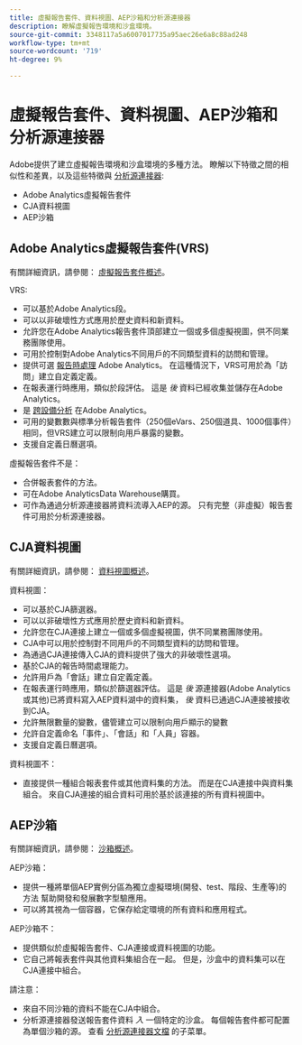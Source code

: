 ```yaml
---
title: 虛擬報告套件、資料視圖、AEP沙箱和分析源連接器
description: 瞭解虛擬報告環境和沙盒環境。
source-git-commit: 3348117a5a6007017735a95aec26e6a8c88ad248
workflow-type: tm+mt
source-wordcount: '719'
ht-degree: 9%

---
```



# 虛擬報告套件、資料視圖、AEP沙箱和分析源連接器

Adobe提供了建立虛擬報告環境和沙盒環境的多種方法。 瞭解以下特徵之間的相似性和差異，以及這些特徵與 [分析源連接器](https://experienceleague.adobe.com/docs/experience-platform/sources/ui-tutorials/create/adobe-applications/analytics.html?lang=zh-Hant):

* Adobe Analytics虛擬報告套件
* CJA資料視圖
* AEP沙箱

## Adobe Analytics虛擬報告套件(VRS)

有關詳細資訊，請參閱： [虛擬報告套件概述](https://experienceleague.adobe.com/docs/analytics/components/virtual-report-suites/vrs-about.html?lang=zh-Hant)。

VRS:

* 可以基於Adobe Analytics段。
* 可以以非破壞性方式應用於歷史資料和新資料。
* 允許您在Adobe Analytics報告套件頂部建立一個或多個虛擬視圖，供不同業務團隊使用。
* 可用於控制對Adobe Analytics不同用戶的不同類型資料的訪問和管理。
* 提供可選 [報告時處理](https://experienceleague.adobe.com/docs/analytics/components/virtual-report-suites/vrs-report-time-processing.html?lang=zh-Hant) Adobe Analytics。 在這種情況下，VRS可用於為「訪問」建立自定義定義。
* 在報表運行時應用，類似於段評估。 這是 _後_ 資料已經收集並儲存在Adobe Analytics。
* 是 [跨設備分析](https://experienceleague.adobe.com/docs/analytics/components/cda/overview.html?lang=zh-Hant) 在Adobe Analytics。
* 可用的變數數與標準分析報告套件（250個eVars、250個道具、1000個事件）相同，但VRS建立可以限制向用戶暴露的變數。
* 支援自定義日曆選項。

虛擬報告套件不是：

* 合併報表套件的方法。
* 可在Adobe AnalyticsData Warehouse購買。
* 可作為通過分析源連接器將資料流導入AEP的源。 只有完整（非虛擬）報告套件可用於分析源連接器。


## CJA資料視圖

有關詳細資訊，請參閱： [資料視圖概述](https://experienceleague.adobe.com/docs/analytics-platform/using/cja-dataviews/data-views.html?lang=zh-Hant)。

資料視圖：

* 可以基於CJA篩選器。
* 可以以非破壞性方式應用於歷史資料和新資料。
* 允許您在CJA連接上建立一個或多個虛擬視圖，供不同業務團隊使用。
* CJA中可以用於控制對不同用戶的不同類型資料的訪問和管理。
* 為通過CJA連接傳入CJA的資料提供了強大的非破壞性選項。
* 基於CJA的報告時間處理能力。
* 允許用戶為「會話」建立自定義定義。
* 在報表運行時應用，類似於篩選器評估。 這是 _後_ 源連接器(Adobe Analytics或其他)已將資料寫入AEP資料湖中的資料集， _後_ 資料已通過CJA連接被接收到CJA。
* 允許無限數量的變數，儘管建立可以限制向用戶顯示的變數
* 允許自定義命名「事件」、「會話」和「人員」容器。
* 支援自定義日曆選項。

資料視圖不：

* 直接提供一種組合報表套件或其他資料集的方法。 而是在CJA連接中與資料集組合。 來自CJA連接的組合資料可用於基於該連接的所有資料視圖中。

## AEP沙箱

有關詳細資訊，請參閱： [沙箱概述](https://experienceleague.adobe.com/docs/experience-platform/sandbox/home.html?lang=zh-Hant)。

AEP沙箱：

* 提供一種將單個AEP實例分區為獨立虛擬環境(開發、test、階段、生產等)的方法 幫助開發和發展數字型驗應用。
* 可以將其視為一個容器，它保存給定環境的所有資料和應用程式。

AEP沙箱不：

* 提供類似於虛擬報告套件、CJA連接或資料視圖的功能。
* 它自己將報表套件與其他資料集組合在一起。 但是，沙盒中的資料集可以在CJA連接中組合。

請注意：

* 來自不同沙箱的資料不能在CJA中組合。
* 分析源連接器發送報告套件資料 _入_ 一個特定的沙盒。 每個報告套件都可配置為單個沙箱的源。 查看 [分析源連接器文檔](https://experienceleague.adobe.com/docs/experience-platform/sources/ui-tutorials/create/adobe-applications/analytics.html?lang=en) 的子菜單。
